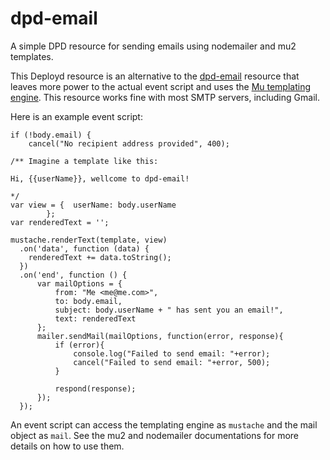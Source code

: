 dpd-email
=========

A simple DPD resource for sending emails using nodemailer and mu2 templates.

This Deployd resource is an alternative to the [dpd-email](https://github.com/deployd/dpd-email) resource that leaves more power to the actual event script and uses the [Mu templating engine](https://github.com/raycmorgan/Mu). This resource works fine with most SMTP servers, including Gmail. 

Here is an example event script:

	if (!body.email) {
	    cancel("No recipient address provided", 400);
    
	/** Imagine a template like this:
	
	Hi, {{userName}}, wellcome to dpd-email!
	
	*/
	var view = {  userName: body.userName
	        };
	var renderedText = '';
	
	mustache.renderText(template, view)
      .on('data', function (data) {
        renderedText += data.toString();
      })
      .on('end', function () {
          var mailOptions = {
              from: "Me <me@me.com>",
              to: body.email,
              subject: body.userName + " has sent you an email!",
              text: renderedText
          };
          mailer.sendMail(mailOptions, function(error, response){
              if (error){
                  console.log("Failed to send email: "+error);
                  cancel("Failed to send email: "+error, 500);
              }
          
              respond(response);
          });
      });

An event script can access the templating engine as `mustache` and the mail object as `mail`. See the mu2 and nodemailer documentations for more details on how to use them.

